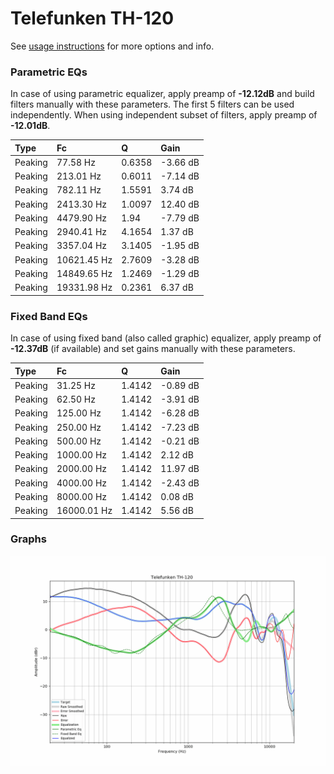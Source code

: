 # Telefunken TH-120
See [usage instructions](https://github.com/jaakkopasanen/AutoEq#usage) for more options and info.

### Parametric EQs
In case of using parametric equalizer, apply preamp of **-12.12dB** and build filters manually
with these parameters. The first 5 filters can be used independently.
When using independent subset of filters, apply preamp of **-12.01dB**.

| Type    | Fc          |      Q | Gain     |
|:--------|:------------|:-------|:---------|
| Peaking | 77.58 Hz    | 0.6358 | -3.66 dB |
| Peaking | 213.01 Hz   | 0.6011 | -7.14 dB |
| Peaking | 782.11 Hz   | 1.5591 | 3.74 dB  |
| Peaking | 2413.30 Hz  | 1.0097 | 12.40 dB |
| Peaking | 4479.90 Hz  | 1.94   | -7.79 dB |
| Peaking | 2940.41 Hz  | 4.1654 | 1.37 dB  |
| Peaking | 3357.04 Hz  | 3.1405 | -1.95 dB |
| Peaking | 10621.45 Hz | 2.7609 | -3.28 dB |
| Peaking | 14849.65 Hz | 1.2469 | -1.29 dB |
| Peaking | 19331.98 Hz | 0.2361 | 6.37 dB  |

### Fixed Band EQs
In case of using fixed band (also called graphic) equalizer, apply preamp of **-12.37dB**
(if available) and set gains manually with these parameters.

| Type    | Fc          |      Q | Gain     |
|:--------|:------------|:-------|:---------|
| Peaking | 31.25 Hz    | 1.4142 | -0.89 dB |
| Peaking | 62.50 Hz    | 1.4142 | -3.91 dB |
| Peaking | 125.00 Hz   | 1.4142 | -6.28 dB |
| Peaking | 250.00 Hz   | 1.4142 | -7.23 dB |
| Peaking | 500.00 Hz   | 1.4142 | -0.21 dB |
| Peaking | 1000.00 Hz  | 1.4142 | 2.12 dB  |
| Peaking | 2000.00 Hz  | 1.4142 | 11.97 dB |
| Peaking | 4000.00 Hz  | 1.4142 | -2.43 dB |
| Peaking | 8000.00 Hz  | 1.4142 | 0.08 dB  |
| Peaking | 16000.01 Hz | 1.4142 | 5.56 dB  |

### Graphs
![](./Telefunken%20TH-120.png)